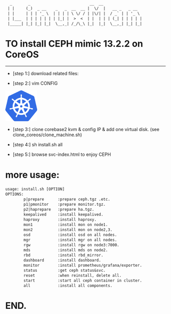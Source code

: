 ```
  _       _                          __  __                 
 | |     (_)  _ __    _   _  __  __ |  \/  |   __ _   _ __  
 | |     | | | '_ \  | | | | \ \/ / | |\/| |  / _` | | '_ \ 
 | |___  | | | | | | | |_| |  >  <  | |  | | | (_| | | | | |
 |_____| |_| |_| |_|  \__,_| /_/\_\ |_|  |_|  \__,_| |_| |_|
```
# TO install CEPH mimic 13.2.2 on CoreOS
-----
* [step 1:]
    download related files:


* [step 2:]
    vim CONFIG
<img src="https://github.com/kubernetes/kubernetes/raw/master/logo/logo.png" width="100">


* [step 3:]
    clone corebase2 kvm & config IP & add one virtual disk.
    (see clone_coreos/clone_machine.sh)

* [step 4:]
    sh install.sh all


* [step 5:]
    browse svc-index.html to enjoy CEPH


# more usage:
```
usage: install.sh [OPTION]
OPTIONS:
        p|prepare      :prepare ceph.tgz .etc.
        p1|pmonitor    :prepare monitor.tgz.
        p2|haprepare   :prepare ha.tgz.
        keepalived     :install keepalived.
        haproxy        :install haproxy.
        mon1           :install mon on node1.
        mon2           :install mon on node2,3.
        osd            :install osd on all nodes.
        mgr            :install mgr on all nodes.
        rgw            :install rgw on node3:7000.
        mds            :install mds on node2.
        rbd            :install rbd_mirror.
        dashboard      :install dashboard.
        monitor        :install prometheus/grafana/exporter.
        status         :get ceph status&svc.
        reset          :when reinstall, delete all.
        start          :start all ceph container in cluster.
        all            :install all components.
```
# END.
